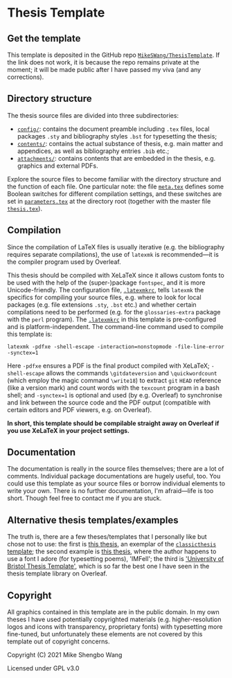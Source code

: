 # Thesis Template

## Get the template

This template is deposited in the GitHub repo [``MikeSWang/ThesisTemplate``](https://github.com/MikeSWang/ThesisTemplate).  If the link does not work, it is because the repo remains private at the moment; it will be made public after I have passed my viva (and any corrections).


## Directory structure

The thesis source files are divided into three subdirectories:
* [``config/``](config/): contains the document preamble including ``.tex`` files, local packages ``.sty`` and bibliography styles ``.bst`` for typesetting the thesis;
* [``contents/``](contents/): contains the actual substance of thesis, e.g. main matter and appendices, as well as bibliography entries ``.bib`` etc.;
* [``attachments/``](attachments/): contains contents that are embedded in the thesis, e.g. graphics and external PDFs.

Explore the source files to become familiar with the directory structure and the function of each file.  One particular note: the file [``meta.tex``](contents/meta.tex) defines some Boolean switches for different compilation settings, and these switches are set in [``parameters.tex``](parameters.tex) at the directory root (together with the master file [``thesis.tex``](thesis.tex)).


## Compilation

Since the compilation of LaTeX files is usually iterative (e.g. the bibliography requires separate compilations), the use of ``latexmk`` is recommended&mdash;it is the compiler program used by Overleaf.

This thesis should be compiled with XeLaTeX since it allows custom fonts to be used with the help of the (super-)package ``fontspec``, and it is more Unicode-friendly.  The configuration file, [``.latexmkrc``](.latexmkrc), tells ``latexmk`` the specifics for compiling your source files, e.g. where to look for local packages (e.g. file extensions ``.sty``, ``.bst`` etc.) and whether certain compilations need to be performed (e.g. for the ``glossaries-extra`` package with the ``perl`` program).  The [``.latexmkrc``](.latexmkrc) in this template is pre-configured and is platform-independent.  The command-line command used to compile this template is:
```
latexmk -pdfxe -shell-escape -interaction=nonstopmode -file-line-error -synctex=1
```
Here ``-pdfxe`` ensures a PDF is the final product compiled with XeLaTeX; ``-shell-escape`` allows the commands ``\gitdateversion`` and ``\quickwordcount`` (which employ the magic command ``\write18``) to extract ``git`` ``HEAD`` reference (like a version mark) and count words with the ``texcount`` program in a bash shell; and ``-synctex=1`` is optional and used (by e.g. Overleaf) to synchronise and link between the source code and the PDF output (compatible with certain editors and PDF viewers, e.g. on Overleaf).

**In short, this template should be compilable straight away on Overleaf if you use XeLaTeX in your project settings.**


## Documentation

The documentation is really in the source files themselves; there are a lot of comments.  Individual package documentations are hugely useful, too.  You could use this template as your source files or borrow individual elements to write your own.  There is no further documentation, I'm afraid&mdash;life is too short.  Though feel free to contact me if you are stuck.


## Alternative thesis templates/examples

The truth is, there are a few theses/templates that I personally like but chose not to use: the first is [this thesis](http://aturon.github.io/academic/turon-thesis.pdf), an exemplar of the [``classicthesis`` template](https://ctan.org/pkg/classicthesis?lang=en); the second example is [this thesis](https://linyangchen.files.wordpress.com/2015/10/lin_yangchen_phd_thesis.pdf), where the author happens to use a font I adore (for typesetting poems), 'IMFell'; the third is ['University of Bristol Thesis Template'](https://www.overleaf.com/latex/templates/university-of-bristol-thesis-template/kzqrfvyxxcdm), which is so far the best one I have seen in the thesis template library on Overleaf.


## Copyright

All graphics contained in this template are in the public domain.  In my own theses I have used potentially copyrighted materials (e.g. higher-resolution logos and icons with transparency, proprietary fonts) with typesetting more fine-tuned, but unfortunately these elements are not covered by this template out of copyright concerns.

Copyright (C) 2021 Mike Shengbo Wang

Licensed under GPL v3.0
